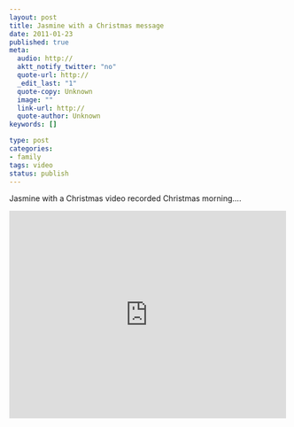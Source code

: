```yaml
--- 
layout: post
title: Jasmine with a Christmas message
date: 2011-01-23
published: true
meta: 
  audio: http://
  aktt_notify_twitter: "no"
  quote-url: http://
  _edit_last: "1"
  quote-copy: Unknown
  image: ""
  link-url: http://
  quote-author: Unknown
keywords: []

type: post
categories: 
- family
tags: video
status: publish
---
```

Jasmine with a Christmas video recorded Christmas morning....

<iframe src="http://player.vimeo.com/video/19071050?color=0" frameborder="0" height="375" width="500"></iframe>
